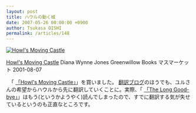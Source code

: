 ```yaml
---
layout: post
title: ハウルの動く城
date: 2007-05-26 00:00:00 +0900
author: Tsukasa OISHI
permalink: /articles/148
---
```


 [![Howl's Moving Castle](https://images-na.ssl-images-amazon.com/images/I/519JkzH2PVL._SL160_.jpg "Howl's Moving Castle")](http://www.amazon.co.jp/Howls-Moving-Castle-Diana-Wynne/dp/006441034X%3FSubscriptionId%3DAKIAIKJECTBTL3JTYTKA%26tag%3Dkaeruspoon-22%26linkCode%3Dxm2%26camp%3D2025%26creative%3D165953%26creativeASIN%3D006441034X)

 [Howl's Moving Castle](http://www.amazon.co.jp/Howls-Moving-Castle-Diana-Wynne/dp/006441034X%3FSubscriptionId%3DAKIAIKJECTBTL3JTYTKA%26tag%3Dkaeruspoon-22%26linkCode%3Dxm2%26camp%3D2025%26creative%3D165953%26creativeASIN%3D006441034X)
Diana Wynne Jones
Greenwillow Books
マスマーケット
2001-08-07

　「 [「Howl's Moving Castle」](http://www.amazon.co.jp/Howls-Moving-Castle-Diana-Wynne/dp/006441034X%3FSubscriptionId%3DAKIAIKJECTBTL3JTYTKA%26tag%3Dkaeruspoon-22%26linkCode%3Dxm2%26camp%3D2025%26creative%3D165953%26creativeASIN%3D006441034X)」を買いました。 [翻訳ブログ](http://member-6p00cd9723aa994cd5.vox.com/)のほうでも、ユルさんの希望からハウルから先に翻訳していくことに。実際、「 [「The Long Good-bye」](http://www.amazon.co.jp/The-Long-Good-bye-Raymond-Chandler/dp/0140108955%3FSubscriptionId%3DAKIAIKJECTBTL3JTYTKA%26tag%3Dkaeruspoon-22%26linkCode%3Dxm2%26camp%3D2025%26creative%3D165953%26creativeASIN%3D0140108955)」はもう(というかようやく)読んでしまったので、すでに翻訳する気が失せているというのも正直なところです。
